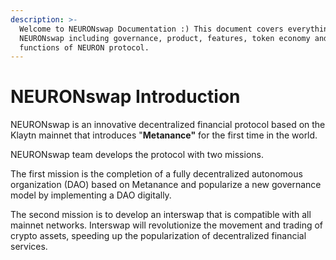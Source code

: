 ```yaml
---
description: >-
  Welcome to NEURONswap Documentation :) This document covers everything about
  NEURONswap including governance, product, features, token economy and
  functions of NEURON protocol.
---
```


# NEURONswap Introduction

NEURONswap is an innovative decentralized financial protocol based on the Klaytn mainnet that introduces "**Metanance"** for the first time in the world.

NEURONswap team develops the protocol with two missions.&#x20;

The first mission is the completion of a fully decentralized autonomous organization (DAO) based on Metanance and popularize a new governance model by implementing a DAO digitally.&#x20;

The second mission is to develop an interswap that is compatible with all mainnet networks. Interswap will revolutionize the movement and trading of crypto assets, speeding up the popularization of decentralized financial services.
